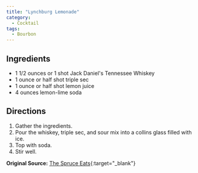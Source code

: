 ```yaml
---
title: "Lynchburg Lemonade"
category:
  - Cocktail
tags:
  - Bourbon
---
```


## Ingredients
* 1 1/2 ounces or 1 shot Jack Daniel's Tennessee Whiskey
* 1 ounce or half shot triple sec
* 1 ounce or half shot lemon juice
* 4 ounces lemon-lime soda

## Directions
1. Gather the ingredients.
2. Pour the whiskey, triple sec, and sour mix into a collins glass filled with ice.
3. Top with soda.
4. Stir well.

**Original Source:** [The Spruce Eats](https://www.thespruceeats.com/lynchburg-lemonade-recipe-761465){:target="_blank"}
